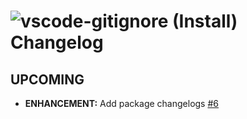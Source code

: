 # ![vscode-gitignore (Install) Changelog](https://img.shields.io/badge/-Package%20Changelog-blue.svg?style=for-the-badge&label=vscode-gitignore%20(Install))

## UPCOMING

- **ENHANCEMENT:** Add package changelogs [#6](https://github.com/AdmiringWorm/chocolatey-packages/issues/6)
